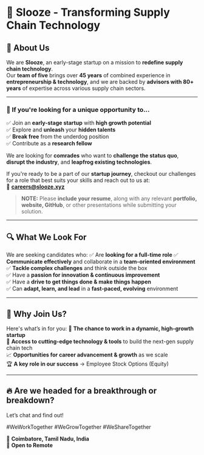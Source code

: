 # 🚀 Slooze - Transforming Supply Chain Technology

## 🏢 About Us
We are **Slooze**, an early-stage startup on a mission to **redefine supply chain technology**.  
Our **team of five** brings over **45 years** of combined experience in **entrepreneurship & technology**, and we are backed by **advisors with 80+ years** of expertise across various supply chain sectors.  


---

### **🎯 If you're looking for a unique opportunity to...**
✅ Join an **early-stage startup** with **high growth potential**  
✅ Explore and **unleash** your **hidden talents**  
✅ **Break free** from the underdog position  
✅ Contribute as a **research fellow**  

We are looking for **comrades** who want to **challenge the status quo**, **disrupt the industry**, and **leapfrog existing technologies**.  

If you're ready to be a part of our **startup journey**, checkout our challenges for a role that best suits your skills and reach out to us at:  
📩 **careers@slooze.xyz**  

> **NOTE:** Please **include your resume**, along with any relevant **portfolio, website, GitHub**, or other presentations while submitting your solution.

---

## 🔍 What We Look For
We are seeking candidates who:
✅ Are **looking for a full-time role**
✅ **Communicate effectively** and collaborate in a **team-oriented environment**  
✅ **Tackle complex challenges** and think outside the box  
✅ Have a **passion for innovation & continuous improvement**  
✅ Have a **drive to get things done & make things happen**  
✅ Can **adapt, learn, and lead** in a **fast-paced, evolving** environment  

---

## 🌟 Why Join Us?
Here's what’s in for you:
🚀 **The chance to work in a dynamic, high-growth startup**  
🔧 **Access to cutting-edge technology & tools** to build the next-gen supply chain tech  
📈 **Opportunities for career advancement & growth** as we scale  
🏆 **A key role in our success** → Employee Stock Options (Equity)  

---

## 🔥 Are we headed for a **breakthrough or breakdown**?  
Let’s chat and find out!  

#WeWorkTogether #WeGrowTogether #WeShareTogether  

📍 **Coimbatore, Tamil Nadu, India**  
📍 **Open to Remote**  

